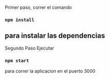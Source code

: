 Primer paso, correr el comando 
### `npm install`
para instalar las dependencias
---------------------------------------
Segundo Paso Ejecutar 
### `npm start`
para correr la aplicacion en el puerto 3000